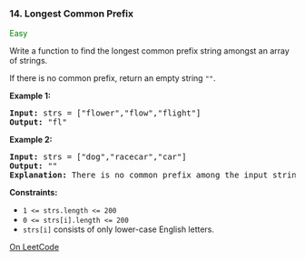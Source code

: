 ### 14. Longest Common Prefix

<span style="color:green">Easy</span>

Write a function to find the longest common prefix 
string amongst an array of strings.

If there is no common prefix, return an empty string `""`.

__Example 1:__

<pre>
<b>Input:</b> strs = ["flower","flow","flight"]
<b>Output:</b> "fl"
</pre>

__Example 2:__
<pre>
<b>Input:</b> strs = ["dog","racecar","car"]
<b>Output:</b> ""
<b>Explanation:</b> There is no common prefix among the input strings.
</pre>

__Constraints:__
* `1 <= strs.length <= 200`
* `0 <= strs[i].length <= 200`
* `strs[i]` consists of only lower-case English letters.

[On LeetCode](https://leetcode.com/problems/longest-common-prefix/)
